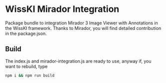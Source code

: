 # WissKI Mirador Integration
Package bundle to integration Mirador 3 Image Viewer with Annotations in the WissKI framework. Thanks to Mirador, you will find detailed contribution in the package.json.
## Build
The index.js and mirador-integration.js are ready to use, anyway if, you want to rebuild, type 
~~~bash
npm i && npm run build
~~~